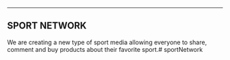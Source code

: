 ---------------------
SPORT NETWORK
---------------------

We are creating a new type of sport media allowing everyone to share, comment and buy products about their favorite sport.# sportNetwork
